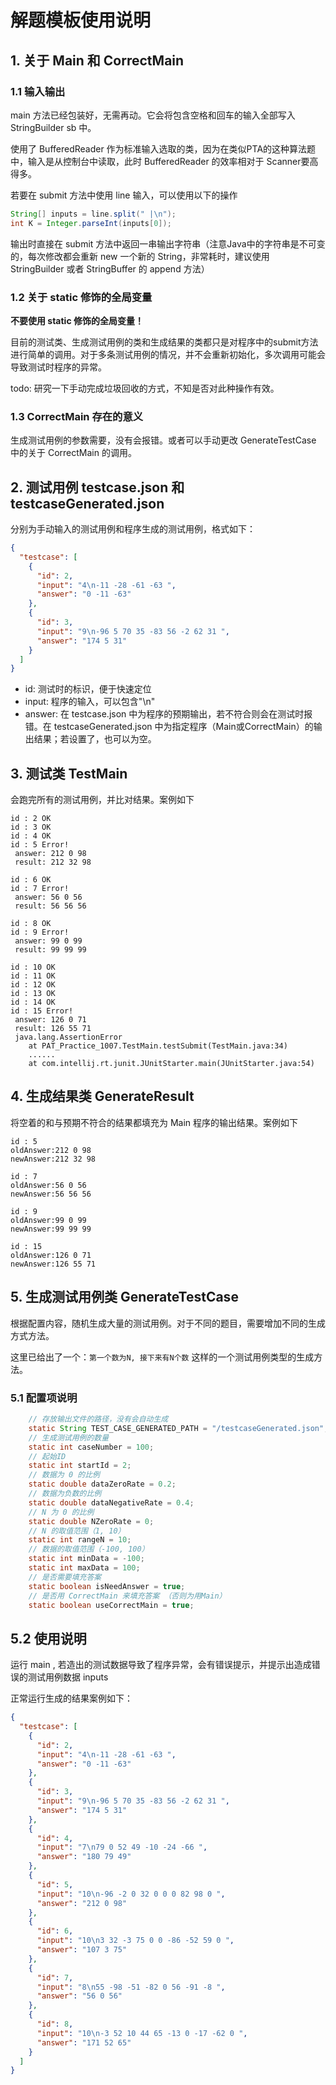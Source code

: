 # 解题模板使用说明

## 1. 关于 Main 和 CorrectMain
### 1.1 输入输出
main 方法已经包装好，无需再动。它会将包含空格和回车的输入全部写入 StringBuilder sb 中。

使用了 BufferedReader 作为标准输入选取的类，因为在类似PTA的这种算法题中，输入是从控制台中读取，此时 BufferedReader 的效率相对于 Scanner要高得多。

若要在 submit 方法中使用 line 输入，可以使用以下的操作

```java
String[] inputs = line.split(" |\n");
int K = Integer.parseInt(inputs[0]);
```

输出时直接在 submit 方法中返回一串输出字符串（注意Java中的字符串是不可变的，每次修改都会重新 new 一个新的 String，非常耗时，建议使用 StringBuilder 或者 StringBuffer 的 append 方法）
### 1.2 关于 static 修饰的全局变量

**不要使用 static 修饰的全局变量！**

目前的测试类、生成测试用例的类和生成结果的类都只是对程序中的submit方法进行简单的调用。对于多条测试用例的情况，并不会重新初始化，多次调用可能会导致测试时程序的异常。

todo: 研究一下手动完成垃圾回收的方式，不知是否对此种操作有效。

### 1.3 CorrectMain 存在的意义

生成测试用例的参数需要，没有会报错。或者可以手动更改 GenerateTestCase 中的关于 CorrectMain 的调用。

## 2. 测试用例 testcase.json 和 testcaseGenerated.json

分别为手动输入的测试用例和程序生成的测试用例，格式如下：

```json
{
  "testcase": [
    {
      "id": 2,
      "input": "4\n-11 -28 -61 -63 ",
      "answer": "0 -11 -63"
    },
    {
      "id": 3,
      "input": "9\n-96 5 70 35 -83 56 -2 62 31 ",
      "answer": "174 5 31"
    }
  ]
}
```

- id: 测试时的标识，便于快速定位
- input: 程序的输入，可以包含"\n"
- answer: 在 testcase.json 中为程序的预期输出，若不符合则会在测试时报错。在 testcaseGenerated.json 中为指定程序（Main或CorrectMain）的输出结果；若设置了，也可以为空。

## 3. 测试类 TestMain

会跑完所有的测试用例，并比对结果。案例如下

```shell
id : 2 OK
id : 3 OK
id : 4 OK
id : 5 Error! 
 answer: 212 0 98
 result: 212 32 98

id : 6 OK
id : 7 Error! 
 answer: 56 0 56
 result: 56 56 56

id : 8 OK
id : 9 Error! 
 answer: 99 0 99
 result: 99 99 99

id : 10 OK
id : 11 OK
id : 12 OK
id : 13 OK
id : 14 OK
id : 15 Error! 
 answer: 126 0 71
 result: 126 55 71
 java.lang.AssertionError
	at PAT_Practice_1007.TestMain.testSubmit(TestMain.java:34)
	......
	at com.intellij.rt.junit.JUnitStarter.main(JUnitStarter.java:54)
```

## 4. 生成结果类 GenerateResult

将空着的和与预期不符合的结果都填充为 Main 程序的输出结果。案例如下
```shell
id : 5
oldAnswer:212 0 98
newAnswer:212 32 98

id : 7
oldAnswer:56 0 56
newAnswer:56 56 56

id : 9
oldAnswer:99 0 99
newAnswer:99 99 99

id : 15
oldAnswer:126 0 71
newAnswer:126 55 71
```

## 5. 生成测试用例类 GenerateTestCase

根据配置内容，随机生成大量的测试用例。对于不同的题目，需要增加不同的生成方式方法。

这里已给出了一个：`第一个数为N, 接下来有N个数` 这样的一个测试用例类型的生成方法。

### 5.1 配置项说明

```java
    // 存放输出文件的路径，没有会自动生成
    static String TEST_CASE_GENERATED_PATH = "/testcaseGenerated.json";
    // 生成测试用例的数量
    static int caseNumber = 100;
    // 起始ID
    static int startId = 2;
    // 数据为 0 的比例
    static double dataZeroRate = 0.2;
    // 数据为负数的比例
    static double dataNegativeRate = 0.4;
    // N 为 0 的比例
    static double NZeroRate = 0;
    // N 的取值范围（1, 10）
    static int rangeN = 10;
    // 数据的取值范围（-100, 100）
    static int minData = -100;
    static int maxData = 100;
    // 是否需要填充答案
    static boolean isNeedAnswer = true;
    // 是否用 CorrectMain 来填充答案 （否则为用Main）
    static boolean useCorrectMain = true;
```

## 5.2 使用说明
运行 main , 若造出的测试数据导致了程序异常，会有错误提示，并提示出造成错误的测试用例数据 inputs

正常运行生成的结果案例如下：

```json
{
  "testcase": [
    {
      "id": 2,
      "input": "4\n-11 -28 -61 -63 ",
      "answer": "0 -11 -63"
    },
    {
      "id": 3,
      "input": "9\n-96 5 70 35 -83 56 -2 62 31 ",
      "answer": "174 5 31"
    },
    {
      "id": 4,
      "input": "7\n79 0 52 49 -10 -24 -66 ",
      "answer": "180 79 49"
    },
    {
      "id": 5,
      "input": "10\n-96 -2 0 32 0 0 0 82 98 0 ",
      "answer": "212 0 98"
    },
    {
      "id": 6,
      "input": "10\n3 32 -3 75 0 0 -86 -52 59 0 ",
      "answer": "107 3 75"
    },
    {
      "id": 7,
      "input": "8\n55 -98 -51 -82 0 56 -91 -8 ",
      "answer": "56 0 56"
    },
    {
      "id": 8,
      "input": "10\n-3 52 10 44 65 -13 0 -17 -62 0 ",
      "answer": "171 52 65"
    }
  ]
}
```